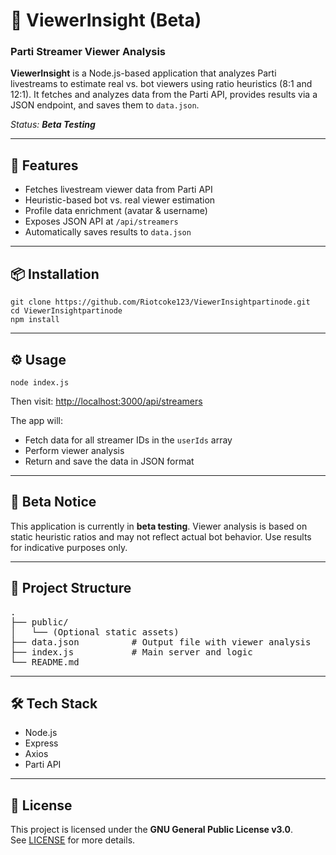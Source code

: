 <h1>🎥 ViewerInsight (Beta)</h1>
<h3>Parti Streamer Viewer Analysis</h3>

<p><strong>ViewerInsight</strong> is a Node.js-based application that analyzes Parti livestreams to estimate real vs. bot viewers using ratio heuristics (8:1 and 12:1). It fetches and analyzes data from the Parti API, provides results via a JSON endpoint, and saves them to <code>data.json</code>.</p>

<p><em>Status: <strong>Beta Testing</strong></em></p>

<hr>

<h2>🚀 Features</h2>
<ul>
  <li>Fetches livestream viewer data from Parti API</li>
  <li>Heuristic-based bot vs. real viewer estimation</li>
  <li>Profile data enrichment (avatar & username)</li>
  <li>Exposes JSON API at <code>/api/streamers</code></li>
  <li>Automatically saves results to <code>data.json</code></li>
</ul>

<hr>

<h2>📦 Installation</h2>

<pre><code>git clone https://github.com/Riotcoke123/ViewerInsightpartinode.git
cd ViewerInsightpartinode
npm install
</code></pre>

<hr>

<h2>⚙️ Usage</h2>

<pre><code>node index.js
</code></pre>

<p>Then visit: <a href="http://localhost:3000/api/streamers" target="_blank">http://localhost:3000/api/streamers</a></p>

<p>The app will:</p>
<ul>
  <li>Fetch data for all streamer IDs in the <code>userIds</code> array</li>
  <li>Perform viewer analysis</li>
  <li>Return and save the data in JSON format</li>
</ul>

<hr>

<h2>🧪 Beta Notice</h2>

<p>This application is currently in <strong>beta testing</strong>. Viewer analysis is based on static heuristic ratios and may not reflect actual bot behavior. Use results for indicative purposes only.</p>

<hr>

<h2>📁 Project Structure</h2>

<pre>
.
├── public/
│   └── (Optional static assets)
├── data.json          # Output file with viewer analysis
├── index.js           # Main server and logic
└── README.md
</pre>

<hr>

<h2>🛠️ Tech Stack</h2>
<ul>
  <li>Node.js</li>
  <li>Express</li>
  <li>Axios</li>
  <li>Parti API</li>
</ul>

<hr>

<h2>📄 License</h2>

<p>This project is licensed under the <strong>GNU General Public License v3.0</strong>.<br>
See <a href="https://www.gnu.org/licenses/gpl-3.0.html" target="_blank">LICENSE</a> for more details.</p>
